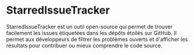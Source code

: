 # StarredIssueTracker
StarredIssueTracker est un outil open-source qui permet de trouver facilement les issues étiquetées dans les dépôts étoilés sur GitHub. Il permet aux développeurs de filtrer les problèmes ouverts et d'afficher les résultats pour contribuer ou mieux comprendre le code source.
